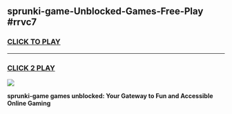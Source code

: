 
## sprunki-game-Unblocked-Games-Free-Play #rrvc7
<h3>
<a href="https://us.freeplayer.one?title=sprunki-game&ref=9M">CLICK TO PLAY</a></h3>
<hr>

<h3>
<a href="https://us.freeplayer.one?title=sprunki-game&ref=9M">CLICK 2 PLAY</a>
  
</h3>

<a href="https://us.freeplayer.one?title=sprunki-game&ref=9M"><img src="https://clearcache.store/games.png"></a>


**sprunki-game games unblocked: Your Gateway to Fun and Accessible Online Gaming**
